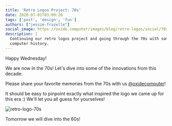 ```yaml
---
title: 'Retro Logos Project: 70s'
date: 2020-07-01T03:09:26
tags: ['post', 'design', 'fun']
authors: ["jessie-frazelle"]
social_image: https://oxide.computer/images/blog/retro-logos/social/70s.png
description: |
  Continuing our retro logos project and going through the 70s with some fun
  computer history.
---
```


Happy Wednesday!

We are now in the 70s! Let's dive into some of the innovations from this decade:


Please share your favorite memories from the 70s with us 
[@oxidecomputer](https://twitter.com/oxidecomputer)!

It should be easy to pinpoint exactly what inspired the logo we came up for this 
era :) We'll let you all guess for yourselves!

<div class="my-8 border-4 border-oxide-green">
  <picture>
    <source srcset="/images/blog/retro-logos/70s-narrow.png" media="(max-width: 767px)">
    <img src="/images/blog/retro-logos/70s.png" alt="retro-logo-70s" />
  </picture>
</div>

Tomorrow we will dive into the 60s!
